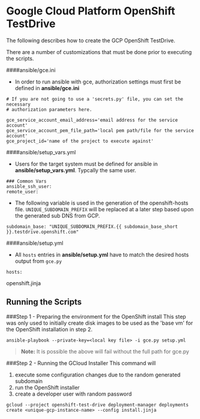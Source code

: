 # Google Cloud Platform OpenShift TestDrive

The following describes how to create the GCP OpenShift TestDrive.

There are a number of customizations that must be done prior to executing the scripts.  
 
####ansible/gce.ini
* In order to run ansible with gce, authorization settings must first be defined in **ansible/gce.ini**

```
# If you are not going to use a 'secrets.py' file, you can set the necessary
# authorization parameters here.

gce_service_account_email_address='email address for the service account'
gce_service_account_pem_file_path='local pem path/file for the service account'
gce_project_id='name of the project to execute against'
```

####ansible/setup_vars.yml
* Users for the target system must be defined for ansible in **ansible/setup_vars.yml**.  Typcally the same user.
```
### Common Vars
ansible_ssh_user: 
remote_user: 
```
* The following variable is used in the generation of the openshift-hosts file.  `UNIQUE_SUBDOMAIN_PREFIX` will be replaced at a later step based upon the generated sub DNS from GCP.
```
subdomain_base: "UNIQUE_SUBDOMAIN_PREFIX.{{ subdomain_base_short }}.testdrive.openshift.com"
```

####ansible/setup.yml
* All `hosts` entries in **ansible/setup.yml** have to match the desired hosts output from `gce.py`

```
hosts:
```

openshift.jinja


## Running the Scripts


###Step 1 - Preparing the environment for the OpenShift install
This step was only used to initially create disk images to be  used as the 'base vm' for the OpenShift installation in step 2.
```
ansible-playbook --private-key=<local key file> -i gce.py setup.yml
```
>**Note:** It is possible the above will fail without the full path for  gce.py


###Step 2 - Running the GCloud Installer
This command will 
1. execute some configuration changes due to the random generated subdomain
2. run the OpenShift installer
3. create a developer user with random password
```
gcloud --project openshift-test-drive deployment-manager deployments create <unique-gcp-instance-name> --config install.jinja
```

